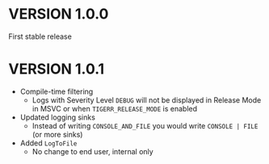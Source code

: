 # VERSION 1.0.0
First stable release

# VERSION 1.0.1
- Compile-time filtering
  - Logs with Severity Level `DEBUG` will not be displayed in Release Mode in MSVC or when `TIGERR_RELEASE_MODE` is enabled
- Updated logging sinks
  - Instead of writing `CONSOLE_AND_FILE` you would write `CONSOLE | FILE` (or more sinks)
- Added `LogToFile`
  - No change to end user, internal only
